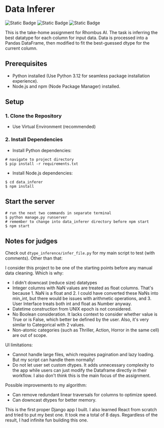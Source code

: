 # Data Inferer
![Static Badge](https://img.shields.io/badge/Python-blue)
![Static Badge](https://img.shields.io/badge/Django-brightgreen)
![Static Badge](https://img.shields.io/badge/React-red)

This is the take-home assignment for Rhombus AI. The task is inferring the best datatype for each column for input data. Data is processed into a Pandas DataFrame, then modified to fit the best-guessed dtype for the current column.

## Prerequisites
- Python installed (Use Python 3.12 for seamless package installation experience).
- Node.js and npm (Node Package Manager) installed.

## Setup

### 1. Clone the Repository
- Use Virtual Environment (recommended)

### 2. Install Dependencies
- Install Python dependencies:
```
# navigate to project directory
$ pip install -r requirements.txt
```
- Install Node.js dependencies:
```
$ cd data_inferer
$ npm install
```

## Start the server
```
# run the next two commands in separate terminal
$ python manage.py runserver
# remember to change into data_inferer directory before npm start
$ npm start
```

## Notes for judges

Check out `dtype_inference/infer_file.py` for my main script to test (with comments). Other than that:

I consider this project to be one of the starting points before any manual data cleaning. Which is why:
- I didn't downcast (reduce size) datatypes
- Integer columns with NaN values are treated as float columns. That's because 1. NaN is a float and 2. I could have converted these NaNs into min_int, but there would be issues with arithmetic operations, and 3. User Interface treats both int and float as Number anyway.
- Datetime construction from UNIX epoch is not considered.
- No Boolean consideration. It lacks context to consider whether value is True or is False, which better be defined by the user. Also, it's very similar to Categorical with 2 values.
- Non-atomic categories (such as Thriller, Action, Horror in the same cell) are out of scope.

UI limitations:
- Cannot handle large files, which requires pagination and lazy loading. But my script can handle them normally!
- Do not let user set custom dtypes. It adds unnecessary complexity to the app while users can just modify the Dataframe directly in their workflow. I also don't think this is the main focus of the assignment.

Possible improvements to my algorithm:
- Can remove redundant linear traversals for columns to optimize speed.
- Can downcast dtypes for better memory.

This is the first proper Django app I built. I also learned React from scratch and tried to put my best one. It took me a total of 8 days. Regardless of the result, I had infinite fun building this one.

